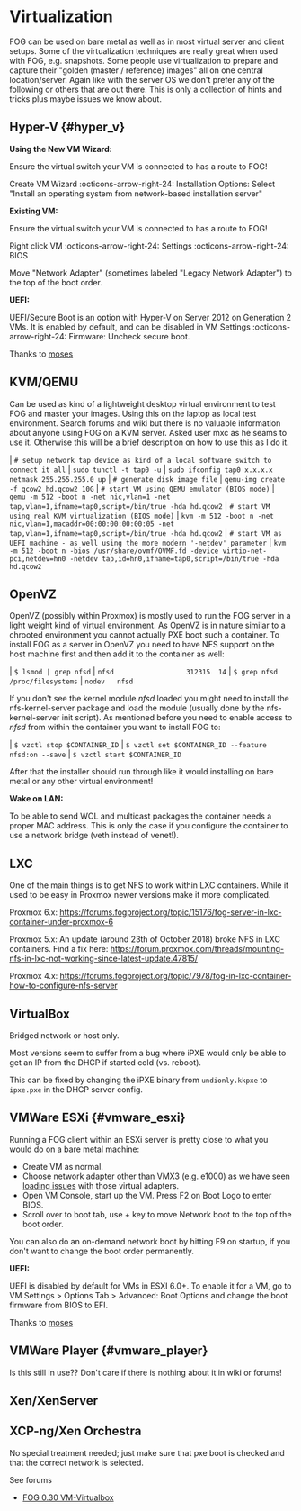 # Virtualization

FOG can be used on bare metal as well as in most virtual server and
client setups. Some of the virtualization techniques are really great
when used with FOG, e.g. snapshots. Some people use virtualization to
prepare and capture their "golden (master / reference) images" all on
one central location/server. Again like with the server OS we don't
prefer any of the following or others that are out there. This is only a
collection of hints and tricks plus maybe issues we know about.

## Hyper-V {#hyper_v}

**Using the New VM Wizard:**

Ensure the virtual switch your VM is connected to has a route to FOG!

Create VM Wizard :octicons-arrow-right-24: Installation Options: Select "Install an operating
system from network-based installation server"

**Existing VM:**

Ensure the virtual switch your VM is connected to has a route to FOG!

Right click VM :octicons-arrow-right-24: Settings :octicons-arrow-right-24: BIOS

Move "Network Adapter" (sometimes labeled "Legacy Network Adapter")
to the top of the boot order.

**UEFI:**

UEFI/Secure Boot is an option with Hyper-V on Server 2012 on Generation
2 VMs. It is enabled by default, and can be disabled in VM Settings :octicons-arrow-right-24:
Firmware: Uncheck secure boot.

Thanks to [moses](https://forums.fogproject.org/user/moses)

## KVM/QEMU

Can be used as kind of a lightweight desktop virtual environment to test
FOG and master your images. Using this on the laptop as local test
environment. Search forums and wiki but there is no valuable information
about anyone using FOG on a KVM server. Asked user mxc as he seams to
use it. Otherwise this will be a brief description on how to use this as
I do it.

| `# setup network tap device as kind of a local software switch to connect it all`
| `sudo tunctl -t tap0 -u`
| `sudo ifconfig tap0 x.x.x.x netmask 255.255.255.0 up`
| `# generate disk image file`
| `qemu-img create -f qcow2 hd.qcow2 10G`
| `# start VM using QEMU emulator (BIOS mode)`
| `qemu -m 512 -boot n -net nic,vlan=1 -net tap,vlan=1,ifname=tap0,script=/bin/true -hda hd.qcow2`
| `# start VM using real KVM virtualization (BIOS mode)`
| `kvm -m 512 -boot n -net nic,vlan=1,macaddr=00:00:00:00:00:05 -net tap,vlan=1,ifname=tap0,script=/bin/true -hda hd.qcow2`
| `# start VM as UEFI machine - as well using the more modern '-netdev' parameter`
| `kvm -m 512 -boot n -bios /usr/share/ovmf/OVMF.fd -device virtio-net-pci,netdev=hn0 -netdev tap,id=hn0,ifname=tap0,script=/bin/true -hda hd.qcow2`

## OpenVZ

OpenVZ (possibly within Proxmox) is mostly used to run the FOG server in
a light weight kind of virtual environment. As OpenVZ is in nature
similar to a chrooted environment you cannot actually PXE boot such a
container. To install FOG as a server in OpenVZ you need to have NFS
support on the host machine first and then add it to the container as
well:

| `$ lsmod | grep nfsd`
| `nfsd                  312315  14`
| `$ grep nfsd /proc/filesystems`
| `nodev   nfsd`

If you don't see the kernel module *nfsd* loaded you might need to
install the nfs-kernel-server package and load the module (usually done
by the nfs-kernel-server init script). As mentioned before you need to
enable access to *nfsd* from within the container you want to install
FOG to:

| `$ vzctl stop $CONTAINER_ID`
| `$ vzctl set $CONTAINER_ID --feature  nfsd:on --save`
| `$ vzctl start $CONTAINER_ID`

After that the installer should run through like it would installing on
bare metal or any other virtual environment!

**Wake on LAN:**

To be able to send WOL and multicast packages the container needs a
proper MAC address. This is only the case if you configure the container
to use a network bridge (veth instead of venet!).

## LXC

One of the main things is to get NFS to work within LXC containers.
While it used to be easy in Proxmox newer versions make it more
complicated.

Proxmox 6.x:
<https://forums.fogproject.org/topic/15176/fog-server-in-lxc-container-under-proxmox-6>

Proxmox 5.x: An update (around 23th of October 2018) broke NFS in LXC
containers. Find a fix here:
<https://forum.proxmox.com/threads/mounting-nfs-in-lxc-not-working-since-latest-update.47815/>

Proxmox 4.x:
<https://forums.fogproject.org/topic/7978/fog-in-lxc-container-how-to-configure-nfs-server>

## VirtualBox

Bridged network or host only.

Most versions seem to suffer from a bug where iPXE would only be able to
get an IP from the DHCP if started cold (vs. reboot).

This can be fixed by changing the iPXE binary from `undionly.kkpxe` to
`ipxe.pxe` in the DHCP server config.

## VMWare ESXi {#vmware_esxi}

Running a FOG client within an ESXi server is pretty close to what you
would do on a bare metal machine:

-   Create VM as normal.
-   Choose network adapter other than VMX3 (e.g. e1000) as we have seen
    [loading
    issues](https://forums.fogproject.org/topic/7108/fog-bzimage-failing-to-load-after-pxe-boot)
    with those virtual adapters.
-   Open VM Console, start up the VM. Press F2 on Boot Logo to enter
    BIOS.
-   Scroll over to boot tab, use + key to move Network boot to the top
    of the boot order.

You can also do an on-demand network boot by hitting F9 on startup, if
you don't want to change the boot order permanently.

**UEFI:**

UEFI is disabled by default for VMs in ESXI 6.0+. To enable it for a VM,
go to VM Settings \> Options Tab \> Advanced: Boot Options and change
the boot firmware from BIOS to EFI.

Thanks to [moses](https://forums.fogproject.org/user/moses)

## VMWare Player {#vmware_player}

Is this still in use?? Don't care if there is nothing about it in wiki
or forums!

## Xen/XenServer

## XCP-ng/Xen Orchestra

No special treatment needed; just make sure that pxe boot is checked and
that the correct network is selected.

See forums

-   [FOG 0.30 VM-Virtualbox](Running_pre-built_virtual_machines_in_Virtualbox)   
